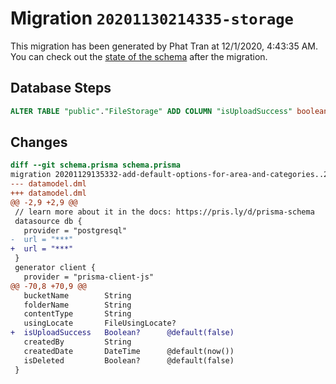 # Migration `20201130214335-storage`

This migration has been generated by Phat Tran at 12/1/2020, 4:43:35 AM.
You can check out the [state of the schema](./schema.prisma) after the migration.

## Database Steps

```sql
ALTER TABLE "public"."FileStorage" ADD COLUMN "isUploadSuccess" boolean   DEFAULT false
```

## Changes

```diff
diff --git schema.prisma schema.prisma
migration 20201129135332-add-default-options-for-area-and-categories..20201130214335-storage
--- datamodel.dml
+++ datamodel.dml
@@ -2,9 +2,9 @@
 // learn more about it in the docs: https://pris.ly/d/prisma-schema
 datasource db {
   provider = "postgresql"
-  url = "***"
+  url = "***"
 }
 generator client {
   provider = "prisma-client-js"
@@ -70,8 +70,9 @@
   bucketName        String
   folderName        String
   contentType       String
   usingLocate       FileUsingLocate?
+  isUploadSuccess   Boolean?      @default(false)
   createdBy         String
   createdDate       DateTime      @default(now())
   isDeleted         Boolean?      @default(false)
 }
```


